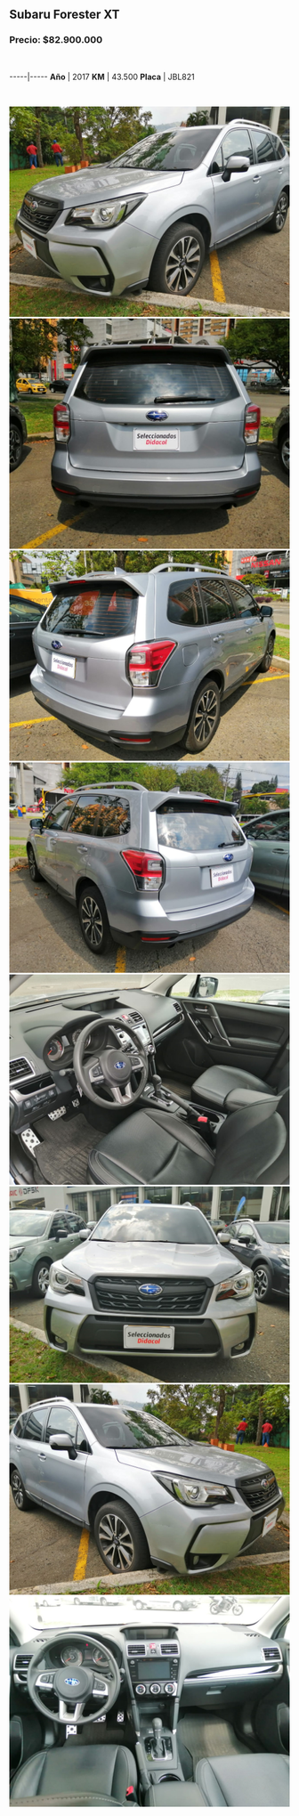 ## Subaru Forester XT

### Precio: $82.900.000

<p>&nbsp;</p>

-----|-----
**Año** | 2017
**KM** | 43.500
**Placa** | JBL821

<p>&nbsp;</p>

<img src="images/Subaru Forester XT JBL821.jpeg?raw=true"/>
<img src="images/Subaru Forester XT JBL821 - 1.jpeg?raw=true"/>
<img src="images/Subaru Forester XT JBL821 - 2.jpeg?raw=true"/>
<img src="images/Subaru Forester XT JBL821 - 3.jpeg?raw=true"/>
<img src="images/Subaru Forester XT JBL821 - 4.jpeg?raw=true"/>
<img src="images/Subaru Forester XT JBL821 - 5.jpeg?raw=true"/>
<img src="images/Subaru Forester XT JBL821 - 6.jpeg?raw=true"/>
<img src="images/Subaru Forester XT JBL821 - 8.jpeg?raw=true"/>

